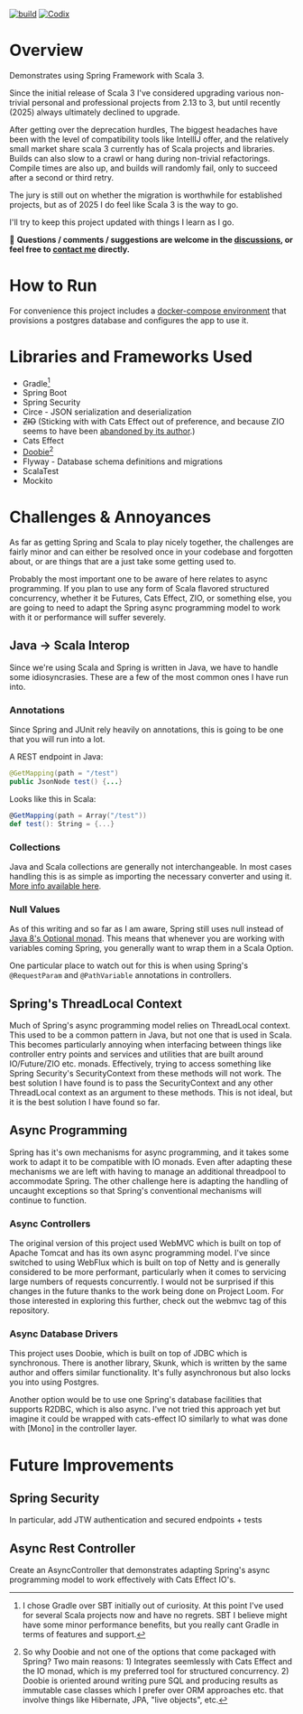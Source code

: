 [![build](https://github.com/halfhp/ScalaSpringExperiment/actions/workflows/build.yml/badge.svg)](https://github.com/halfhp/ScalaSpringExperiment/actions/workflows/build.yml)
[![Codix](https://codix.io/gh/badge/halfhp/ScalaSpringExperiment)](https://codix.io/gh/repo/halfhp/ScalaSpringExperiment)
# Overview
Demonstrates using Spring Framework with Scala 3.

Since the initial release of Scala 3 I've considered upgrading various 
non-trivial personal and professional projects from 2.13 to 3, but until recently (2025) always ultimately declined to upgrade.   

After getting over the deprecation hurdles,
The biggest headaches have been with the level of compatibility tools like IntellIJ offer, and the relatively small market share
scala 3 currently has of Scala projects and libraries.
Builds can also slow to a crawl or hang during non-trivial refactorings.  Compile times
are also up, and builds will randomly fail, only to succeed after a second or third retry. 

The jury is still out on whether the migration is worthwhile for established projects, but
as of 2025 I do feel like Scala 3 is the way to go.

I'll try to keep this project updated
with things I learn as I go.

:speech_balloon: **Questions / comments / suggestions are welcome in the [discussions](https://github.com/halfhp/ScalaSpringExperiment/discussions), or feel free to [contact me](mailto:halfhp@gmail.com) directly.**

# How to Run
For convenience this project includes a [docker-compose environment](docker-compose.yml) that provisions a postgres database and configures
the app to use it.

# Libraries and Frameworks Used

* Gradle[^1]
* Spring Boot
* Spring Security
* Circe - JSON serialization and deserialization
* ~~ZIO~~ (Sticking with with Cats Effect out of preference, and because ZIO seems to have been [abandoned by its author](https://degoes.net/articles/splendid-scala-journey).)
* Cats Effect
* [Doobie](https://github.com/typelevel/doobie)[^2]
* Flyway - Database schema definitions and migrations
* ScalaTest
* Mockito

[^1]: I chose Gradle over SBT initially out of curiosity.  At this point I've used for several Scala projects now and have no regrets.
SBT I believe might have some minor performance benefits, but you really cant Gradle in terms of features and support.

[^2]: So why Doobie and not one of the options that come packaged with Spring?  Two main reasons: 1) Integrates seemlessly with Cats Effect and the IO monad, which is my
preferred tool for structured concurrency.  2) Doobie is oriented around writing pure SQL and producing results as immutable case classes which I prefer over ORM approaches etc. that involve things like Hibernate, JPA, "live objects", etc.

# Challenges & Annoyances
As far as getting Spring and Scala to play nicely together, the challenges are fairly minor and can either be resolved
once in your codebase and forgotten about, or are things that are a just take some getting used to.

Probably the most important one to be aware of here relates to async programming.  If you plan to use any form of Scala flavored structured concurrency,
whether it be Futures, Cats Effect, ZIO, or something else, you are going to need to adapt the Spring async programming model to work with it or 
performance will suffer severely.

## Java -> Scala Interop
Since we're using Scala and Spring is written in Java, we have to handle some idiosyncrasies.  These are a few of the most
common ones I have run into.

### Annotations
Since Spring and JUnit rely heavily on annotations, this is going to be one that you will run into a lot.

A REST endpoint in Java:
```java
@GetMapping(path = "/test")
public JsonNode test() {...}
```

Looks like this in Scala:
```scala
@GetMapping(path = Array("/test"))
def test(): String = {...}
```

### Collections
Java and Scala collections are generally not interchangeable.  In most cases handling this is as simple
as importing the necessary converter and using it.  [More info available here](https://docs.scala-lang.org/overviews/collections/conversions-between-java-and-scala-collections.html).

### Null Values
As of this writing and so far as I am aware, Spring still uses null instead of [Java 8's Optional monad](https://docs.oracle.com/javase/8/docs/api/java/util/Optional.html).
This means that whenever you are working with variables coming Spring, you generally want to wrap them in a Scala Option.

One particular place to watch out for this is when using Spring's `@RequestParam` and `@PathVariable` annotations in controllers.

## Spring's ThreadLocal Context
Much of Spring's async programming model relies on ThreadLocal context.  This used to be a common pattern in Java, but not one that is used in Scala.
This becomes particularly annoying when interfacing between things like controller entry points and services and utilities that are built
around IO/Future/ZIO etc. monads.  Effectively, trying to access something like Spring Security's SecurityContext from these methods
will not work.  The best solution I have found is to pass the SecurityContext and any other ThreadLocal context as an argument to
these methods.  This is not ideal, but it is the best solution I have found so far.

## Async Programming 
Spring has it's own mechanisms for async programming, and it takes some work to adapt it to be compatible with IO monads.
Even after adapting these mechanisms we are left with having to manage an additional threadpool to accommodate Spring.
The other challenge here is adapting the handling of uncaught exceptions so that Spring's conventional mechanisms will 
continue to function.

### Async Controllers
The original version of this project used WebMVC which is built on top of Apache Tomcat and has its own async programming model.
I've since switched to using WebFlux which is built on top of Netty and is generally considered to be more performant, particularly
when it comes to servicing large numbers of requests concurrently.  I would not be surprised if this changes in the future
thanks to the work being done on Project Loom.  For those interested in exploring this further, check out the webmvc tag
of this repository.

### Async Database Drivers
This project uses Doobie, which is built on top of JDBC which is synchronous.  There is another library, Skunk, which is written
by the same author and offers similar functionality.  It's fully asynchronous but also locks you into using Postgres.

Another option would be to use one Spring's database facilities that supports R2DBC, which is also async.  I've not tried this approach
yet but imagine it could be wrapped with cats-effect IO similarly to what was done with [Mono] in the controller layer.

# Future Improvements
## Spring Security
In particular, add JTW authentication and secured endpoints + tests

## Async Rest Controller
Create an AsyncController that demonstrates adapting Spring's async programming model
to work effectively with Cats Effect IO's.





